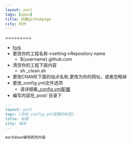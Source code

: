 ```yaml
---
layout: post
tags: [open]
title: 创建githubpage	
city: 杭州 
---
```




=========
+ [fork](https://github.com/intohole/intohole.github.com)
+ 更改你的工程名称->setting->Repository name
	+ ${username}.github.com
+ 清空你的工程下面内容
    + sh \_clean.sh
+ 更改CNAME下面的站点名称,更改为你的网址，或者忽略掉
+ 更改\_config.yml文件选项
    + 请详细看[\_config.yml配置](https://github.com/intohole/intohole.github.com/blob/master/README.md)
+ 编写内容在\_post/ 目录下
```markdown
---
layout: post
tags: [你在_config.yml配置的标签]
title: 标题 
city: 城市 
---

markdown编写网页内容
```
